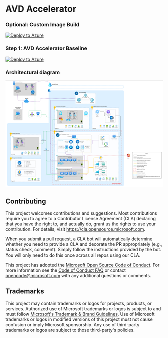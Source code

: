 # AVD Accelerator

### Optional: Custom Image Build

[![Deploy to Azure](https://aka.ms/deploytoazurebutton)](https://portal.azure.com/#blade/Microsoft_Azure_CreateUIDef/CustomDeploymentBlade/uri/https%3A%2F%2Fraw.githubusercontent.com%2FAzure%2Favdaccelerator%2Fmain%2Fworkload%2Farm%2Fdeploy-customImage.json/uiFormDefinitionUri/https%3A%2F%2Fraw.githubusercontent.com%2FAzure%2Favdaccelerator%2Fmain%2Fworkload%2Fportal-ui%2Fportal-ui-customImage.json)

### Step 1: AVD Accelerator Baseline

[![Deploy to Azure](https://aka.ms/deploytoazurebutton)](https://portal.azure.com/#blade/Microsoft_Azure_CreateUIDef/CustomDeploymentBlade/uri/https%3A%2F%2Fraw.githubusercontent.com%2FAzure%2Favdaccelerator%2Fmain%2Fworkload%2Farm%2Fdeploy-baseline.json/uiFormDefinitionUri/https%3A%2F%2Fraw.githubusercontent.com%2FAzure%2Favdaccelerator%2Fmain%2Fworkload%2Fportal-ui%2Fportal-ui-baseline.json)

### Architectural diagram

![AVD accelerator diagram](./workload/docs/diagrams/avd-accelerator-baseline.png)


## Contributing

This project welcomes contributions and suggestions.  Most contributions require you to agree to a
Contributor License Agreement (CLA) declaring that you have the right to, and actually do, grant us
the rights to use your contribution. For details, visit https://cla.opensource.microsoft.com.

When you submit a pull request, a CLA bot will automatically determine whether you need to provide
a CLA and decorate the PR appropriately (e.g., status check, comment). Simply follow the instructions
provided by the bot. You will only need to do this once across all repos using our CLA.

This project has adopted the [Microsoft Open Source Code of Conduct](https://opensource.microsoft.com/codeofconduct/).
For more information see the [Code of Conduct FAQ](https://opensource.microsoft.com/codeofconduct/faq/) or
contact [opencode@microsoft.com](mailto:opencode@microsoft.com) with any additional questions or comments.

## Trademarks

This project may contain trademarks or logos for projects, products, or services. Authorized use of Microsoft 
trademarks or logos is subject to and must follow 
[Microsoft's Trademark & Brand Guidelines](https://www.microsoft.com/en-us/legal/intellectualproperty/trademarks/usage/general).
Use of Microsoft trademarks or logos in modified versions of this project must not cause confusion or imply Microsoft sponsorship.
Any use of third-party trademarks or logos are subject to those third-party's policies.
